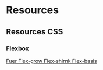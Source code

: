 # Resources

## Resources CSS

### Flexbox

[Fuer Flex-grow Flex-shirnk Flex-basis](https://www.mediaevent.de/css/flex.html)
